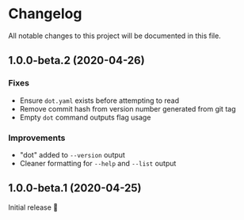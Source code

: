 # Changelog
All notable changes to this project will be documented in this file.

## 1.0.0-beta.2 (2020-04-26)

### Fixes
- Ensure `dot.yaml` exists before attempting to read
- Remove commit hash from version number generated from git tag
- Empty `dot` command outputs flag usage

### Improvements
- "dot" added to `--version` output
- Cleaner formatting for `--help` and `--list` output

## 1.0.0-beta.1 (2020-04-25)
Initial release 🎉